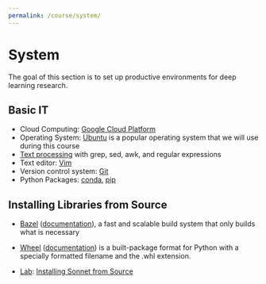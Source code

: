 ```yaml
---
permalink: /course/system/
---
```

# System

The goal of this section is to set up productive environments for deep learning research.

## Basic IT 

* Cloud Computing: [Google Cloud Platform](http://realai.org/course/google-cloud-platform/)
* Operating System: [Ubuntu](http://realai.org/course/ubuntu/) is a popular operating system that we will use during this course
* [Text processing](http://realai.org/course/text-processing/) with grep, sed, awk, and regular expressions
* Text editor: [Vim](http://realai.org/course/vim/) 
* Version control system: [Git](http://realai.org/course/git/)
* Python Packages: [conda](http://realai.org/course/conda/), [pip](http://realai.org/course/pip/)

## Installing Libraries from Source

* [Bazel](https://bazel.build/) ([documentation](https://docs.bazel.build/)), a fast and scalable build system that only builds what is necessary

* [Wheel](https://pypi.python.org/pypi/wheel) ([documentation](http://wheel.rtfd.org/)) is a built-package format for Python with a specially formatted filename and the .whl extension.

* [Lab](http://realai.org/course/lab/): [Installing Sonnet from Source](http://realai.org/course/lab/sonnet-source/)

